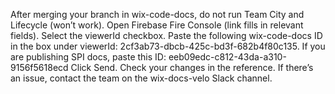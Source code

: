 After merging your branch in wix-code-docs, do not run Team City and Lifecycle (won’t work).
Open Firebase Fire Console (link fills in relevant fields).
Select the viewerId checkbox.
Paste the following wix-code-docs ID in the box under viewerId: 2cf3ab73-dbcb-425c-bd3f-682b4f80c135.
If you are publishing SPI docs, paste this ID: eeb09edc-c812-43da-a310-9156f5618ecd
Click Send.
Check your changes in the reference.
If there’s an issue, contact the team on the wix-docs-velo Slack channel.
